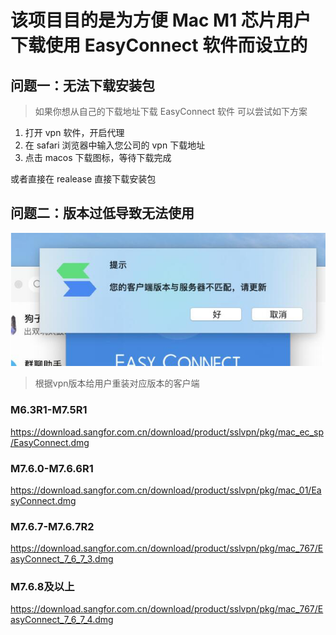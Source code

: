# 该项目目的是为方便 Mac M1 芯片用户下载使用 EasyConnect 软件而设立的

## 问题一：无法下载安装包

> 如果你想从自己的下载地址下载 EasyConnect 软件 可以尝试如下方案

1. 打开 vpn 软件，开启代理
2. 在 safari 浏览器中输入您公司的 vpn 下载地址
3. 点击 macos 下载图标，等待下载完成

或者直接在 realease 直接下载安装包

## 问题二：版本过低导致无法使用

![版本过低](./images/version-lower.png)

> 根据vpn版本给用户重装对应版本的客户端

### M6.3R1-M7.5R1

<https://download.sangfor.com.cn/download/product/sslvpn/pkg/mac_ec_sp/EasyConnect.dmg>

### M7.6.0-M7.6.6R1

<https://download.sangfor.com.cn/download/product/sslvpn/pkg/mac_01/EasyConnect.dmg>

### M7.6.7-M7.6.7R2

<https://download.sangfor.com.cn/download/product/sslvpn/pkg/mac_767/EasyConnect_7_6_7_3.dmg>

### M7.6.8及以上

<https://download.sangfor.com.cn/download/product/sslvpn/pkg/mac_767/EasyConnect_7_6_7_4.dmg>
